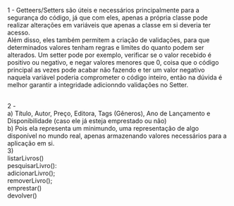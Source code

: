 1 - Getteers/Setters são úteis e necessários principalmente para a segurança do código, já que com eles, apenas a própria classe pode realizar alterações em variáveis que apenas a classe em si deveria ter acesso. <br />
Além disso, eles também permitem a criação de validações, para que determinados valores tenham regras e limites do quanto podem ser alterados. Um setter pode por exemplo, verificar se o valor recebido é positivo ou negativo, e negar valores menores que 0, coisa que o código principal as vezes pode acabar não fazendo e ter um valor negativo naquela variável poderia comprometer o código inteiro, então na dúvida é melhor garantir a integridade adicionndo validações no Setter.<br /><br />

2 -<br />
a) Título, Autor, Preço, Editora, Tags (Gêneros), Ano de Lançamento e Disponibilidade (caso ele já esteja emprestado ou não)<br />
b) Pois ela representa um minimundo, uma representação de algo disponível no mundo real, apenas armazenando valores necessários para a aplicação em si.<br />
3) <br />
listarLivros()<br />
pesquisarLivro():<br />
adicionarLivro();<br />
removerLivro();<br />
emprestar()<br />
devolver()<br />

